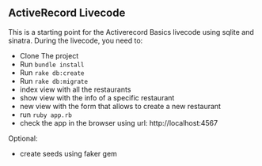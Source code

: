 ## ActiveRecord Livecode

This is a starting point for the Activerecord Basics livecode using sqlite and sinatra. During the livecode, you need to:

- Clone The project
- Run `bundle install`
- Run `rake db:create`
- Run `rake db:migrate`
- index view with all the restaurants
- show view with the info of a specific restaurant
- new view with the form that allows to create a new restaurant
- run `ruby app.rb`
- check the app in the browser using url: http://localhost:4567

Optional:
- create seeds using faker gem
